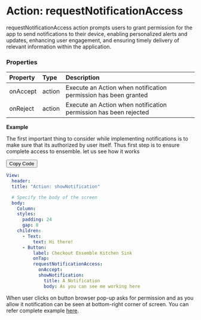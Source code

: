 # Action: requestNotificationAccess

requestNotificationAccess action prompts users to grant permission for the app to send notifications to their device, enabling personalized alerts and updates, enhancing user engagement, and ensuring timely delivery of relevant information within the application.

### Properties

| Property | Type   | Description                                                      |
| :------- | :----- | :--------------------------------------------------------------- |
| onAccept | action | Execute an Action when notification permission has been granted  |
| onReject | action | Execute an Action when notification permission has been rejected |

**Example**

The first important thing to consider while implementing notifications is to make sure that its authorized by user itself. Thus first step is to ensure complete access to ensemble. let us see how it works

<div class="code-container" markdown=1>
  <button onclick="copyCode()" class="copy-code-button">Copy Code</button>

```yaml
View:
  header:
  title: "Action: showNotification"

  # Specify the body of the screen
  body:
    Column:
    styles:
      padding: 24
      gap: 8
    children:
      - Text:
          text: Hi there!
      - Button:
          label: Checkout Ensemble Kitchen Sink
          onTap:
          requestNotificationAccess:
            onAccept:
            showNotification:
              title: A Notification
              body: As you can see me working here
```

</div>

When user clicks on button browser pop-up asks for permission and as you allow it notification can be seen at bottom-right corner of screen. You can refer complete example [here](https://studio.ensembleui.com/app/e24402cb-75e2-404c-866c-29e6c3dd7992/screen/NiF1zG2VKspdlxNM2F1n?propertyPanelEnabled=true&instantPreviewDisabled=false&editorV2Enabled=true).
